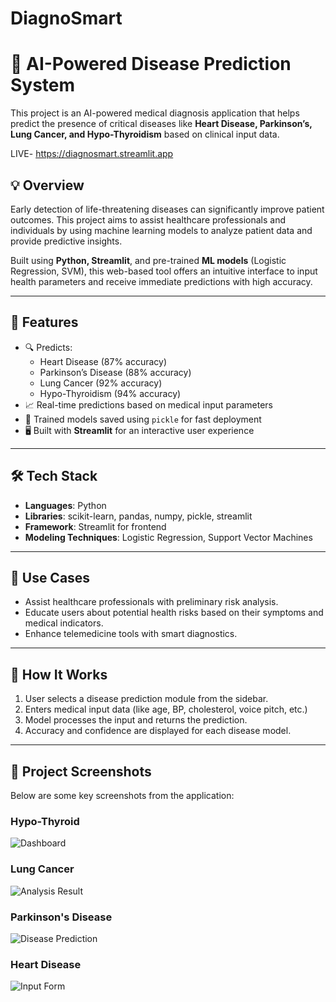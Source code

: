 # DiagnoSmart 

# 🧠 AI-Powered Disease Prediction System

This project is an AI-powered medical diagnosis application that helps predict the presence of critical diseases like **Heart Disease, Parkinson’s, Lung Cancer, and Hypo-Thyroidism** based on clinical input data.

LIVE- https://diagnosmart.streamlit.app

## 💡 Overview

Early detection of life-threatening diseases can significantly improve patient outcomes. This project aims to assist healthcare professionals and individuals by using machine learning models to analyze patient data and provide predictive insights.

Built using **Python, Streamlit**, and pre-trained **ML models** (Logistic Regression, SVM), this web-based tool offers an intuitive interface to input health parameters and receive immediate predictions with high accuracy.

---

## 🚀 Features

- 🔍 Predicts:
  - Heart Disease (87% accuracy)
  - Parkinson’s Disease (88% accuracy)
  - Lung Cancer (92% accuracy)
  - Hypo-Thyroidism (94% accuracy)
- 📈 Real-time predictions based on medical input parameters
- 💾 Trained models saved using `pickle` for fast deployment
- 🖥️ Built with **Streamlit** for an interactive user experience


---

## 🛠️ Tech Stack

- **Languages**: Python
- **Libraries**: scikit-learn, pandas, numpy, pickle, streamlit
- **Framework**: Streamlit for frontend
- **Modeling Techniques**: Logistic Regression, Support Vector Machines

---

## 🎯 Use Cases

- Assist healthcare professionals with preliminary risk analysis.
- Educate users about potential health risks based on their symptoms and medical indicators.
- Enhance telemedicine tools with smart diagnostics.

---

## 🧪 How It Works

1. User selects a disease prediction module from the sidebar.
2. Enters medical input data (like age, BP, cholesterol, voice pitch, etc.)
3. Model processes the input and returns the prediction.
4. Accuracy and confidence are displayed for each disease model.

---


## 📸 Project Screenshots

Below are some key screenshots from the application:

### Hypo-Thyroid
![Dashboard](https://github.com/user-attachments/assets/2b2994f9-b386-4c59-90d0-637452796a28)

### Lung Cancer
![Analysis Result](https://github.com/user-attachments/assets/ab41757f-138d-45df-88ee-27bfda294663)

### Parkinson's Disease
![Disease Prediction](https://github.com/user-attachments/assets/b02d8401-cecb-4ee9-b267-371599bd1e82)

### Heart Disease
![Input Form](https://github.com/user-attachments/assets/002e6fc2-8195-41fd-b867-2f8e639b0ae2)
